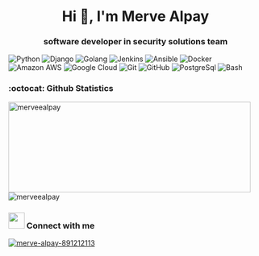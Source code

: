 
<h1 align="center">Hi 👋, I'm Merve Alpay</h1>
<h3 align="center">software developer in security solutions team</h3>


![Python](https://img.shields.io/badge/-Python-black?style=flat-square&logo=Python)
![Django](https://img.shields.io/badge/-Django-black?style=flat-square&logo=django)
![Golang](https://img.shields.io/badge/-Golang-black?style=flat-square&logo=go)
![Jenkins](https://img.shields.io/badge/-jenkins-black?style=flat-square&logo=jenkins)
![Ansible](https://img.shields.io/badge/-Ansible-black?style=flat-square&logo=ansible)
![Docker](https://img.shields.io/badge/-Docker-black?style=flat-square&logo=docker)
![Amazon AWS](https://img.shields.io/badge/Amazon%20AWS-black?style=flat-square&logo=amazon-aws)
![Google Cloud](https://img.shields.io/badge/Google%20Cloud-black?style=flat-square&logo=google-cloud)
![Git](https://img.shields.io/badge/-Git-black?style=flat-square&logo=git)
![GitHub](https://img.shields.io/badge/-GitHub-black?style=flat-square&logo=github)
![PostgreSql](https://img.shields.io/badge/-PostgreSQL-black?style=flat-square&=PostgreSQL)
![Bash](https://img.shields.io/badge/-Bash-black?style=flat-square&logo=gnu-bash)


### :octocat: Github Statistics
<p align="left">
<img  src="https://github-readme-stats.vercel.app/api?username=merveealpay&show_icons=true&theme=radical" alt="merveealpay" width="480" height="180" />
<img src="https://github-readme-stats.vercel.app/api/top-langs/?username=merveealpay&layout=compact&hide=html&theme=radical" alt="merveealpay"/>
</p>

### <img src="https://media.giphy.com/media/LnQjpWaON8nhr21vNW/giphy.gif" height="32"></img> Connect with me 
<a href="https://www.linkedin.com/in/merve-alpay-891212113/" target="blank"><img align="center" src="https://img.shields.io/badge/linkedin-%230077B5.svg?&style=for-the-badge&logo=linkedin&logoColor=white" alt="merve-alpay-891212113" /></a>
